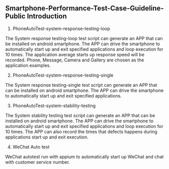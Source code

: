 Smartphone-Performance-Test-Case-Guideline-Public Introduction
---

1. PhoneAutoTest-system-response-testing-loop

The System response testing-loop test script can generate an APP that can be installed on android smartphone.
The APP can drive the smartphone to automatically start up and exit specified applications and loop execution for 10 times.
The application average starts up response speed will be recorded. Phone, Message, Camera and Gallery are chosen as the application examples.

2. PhoneAutoTest-system-response-testing-single

The System response testing-single test script can generate an APP that can be installed on android smartphone.
The APP can drive the smartphone to automatically start up and exit specified applications.

3. PhoneAutoTest-system-stability-testing

The System stability testing test script can generate an APP that can be installed on android smartphone.
The APP can drive the smartphone to automatically start up and exit specified applications and loop execution for 10 times.
The APP can also record the times that defects happens during applications start up and exit execution.

4. WeChat Auto test

WeChat autotest run with appium to automatically start up WeChat and chat with customer service number.
